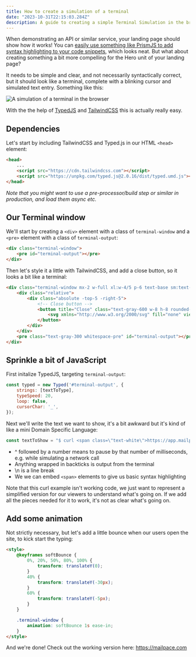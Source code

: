 ```yaml
---
title: How to create a simulation of a terminal
date: "2023-10-31T22:15:03.284Z"
description: A guide to creating a simple Terminal Simulation in the browser using Tailwind CSS and JavaScript
---
```


When demonstrating an API or similar service, your landing page should show how it works! You can [easily use something like PrismJS to add syntax highlighting to your code snippets](https://blog.mailpace.com/blog/adding-code-syntax-highlighting/), which looks neat. But what about creating something a bit more compelling for the Hero unit of your landing page?

It needs to be simple and clear, and not necessarily syntactically correct, but it should look like a terminal, complete with a blinking cursor and simulated text entry. Something like this:

![A simulation of a terminal in the browser](../assets/terminal-simulation-in-browser.webp)

With the the help of [TypedJS](https://github.com/mattboldt/typed.js/) and [TailwindCSS](https://tailwindcss.com/) this is actually really easy.

## Dependencies

Let's start by including TailwindCSS and Typed.js in our HTML `<head>` element:

```html
<head>
	...
	<script src="https://cdn.tailwindcss.com"></script>
	<script src="https://unpkg.com/typed.js@2.0.16/dist/typed.umd.js"></script>
</head>
```
*Note that you might want to use a pre-processor/build step or similar in production, and load them async etc.*

## Our Terminal window

We'll start by creating a `<div>` element with a class of `terminal-window` and a `<pre>` element with a class of `terminal-output`:

```html	
<div class="terminal-window">
	<pre id="terminal-output"></pre>
</div>
```

Then let's style it a little with TailwindCSS, and add a close button, so it looks a bit like a terminal:

```html
<div class="terminal-window mx-2 w-full xl:w-4/5 p-6 text-base sm:text-sm md:text-base rounded-md shadow-2xl bg-gray-800 max-h-80">
	<div class="relative">
		<div class="absolute -top-5 -right-5">
			<!-- Close button -->
			<button title="Close" class="text-gray-600 w-8 h-8 rounded-full flex items-center justify-center">
				<svg xmlns="http://www.w3.org/2000/svg" fill="none" viewBox="0 0 24 24" stroke="currentColor" class="w-4 h-4"><path stroke-linecap="round" stroke-linejoin="round" stroke-width="2" d="M6 18L18 6M6 6l12 12"></path></svg>
			</button>
		</div>
	</div>
	<pre class="text-gray-300 whitespace-pre" id="terminal-output"></pre>
</div>
```

## Sprinkle a bit of JavaScript

First initalize TypedJS, targeting `terminal-output`:

```js
const typed = new Typed('#terminal-output', {
	strings: [textToType],
	typeSpeed: 20,
	loop: false,
	cursorChar: '_',
});
```

Next we'll write the text we want to show, it's a bit awkward but it's kind of like a mini Domain Specific Language:

```js
const textToShow = "$ curl <span class=\"text-white\">https://app.mailpace.com/api/v1/send</span>\n -H MailPace-Server-Token: a3c4-efg6 \n -d {\n    from: awesome@developer.com,\n    to: important@users.com,\n    subject: Woah, MailPace Rocks!\n} \n\n`<span class=\"text-gray-500\">Sending...</span>`\n^250<span class=\"text-green-200\">✓ Email Sent!</span>";
```	

- ^ followed by a number means to pause by that number of milliseconds, e.g. while simulating a network call
- Anything wrapped in backticks is output from the terminal
- \n is a line break
- We we can embed `<span>` elements to give us basic syntax highlighting

Note that this curl example isn't working code, we just want to represent a simplified version for our viewers to understand what's going on. If we add all the pieces needed for it to work, it's not as clear what's going on.

## Add some animation

Not strictly necessary, but let's add a little bounce when our users open the site, to kick start the typing:

```html
<style>
	@keyframes softBounce {
		0%, 20%, 50%, 80%, 100% {
			transform: translateY(0);
		}
		40% {
			transform: translateY(-30px);
		}
		60% {
			transform: translateY(-5px);
		}
	}

	.terminal-window {
		animation: softBounce 1s ease-in;
	}
</style>
```

And we're done! Check out the working version here: https://mailpace.com